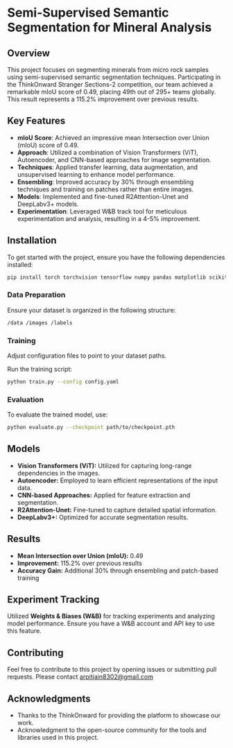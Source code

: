 # Semi-Supervised Semantic Segmentation for Mineral Analysis

## Overview

This project focuses on segmenting minerals from micro rock samples using semi-supervised semantic segmentation techniques. Participating in the ThinkOnward Stranger Sections-2 competition, our team achieved a remarkable mIoU score of 0.49, placing 49th out of 295+ teams globally. This result represents a 115.2% improvement over previous results.

## Key Features

- **mIoU Score**: Achieved an impressive mean Intersection over Union (mIoU) score of 0.49.
- **Approach**: Utilized a combination of Vision Transformers (ViT), Autoencoder, and CNN-based approaches for image segmentation.
- **Techniques**: Applied transfer learning, data augmentation, and unsupervised learning to enhance model performance.
- **Ensembling**: Improved accuracy by 30% through ensembling techniques and training on patches rather than entire images.
- **Models**: Implemented and fine-tuned R2Attention-Unet and DeepLabv3+ models.
- **Experimentation**: Leveraged W&B track tool for meticulous experimentation and analysis, resulting in a 4-5% improvement.

## Installation

To get started with the project, ensure you have the following dependencies installed:

```bash
pip install torch torchvision tensorflow numpy pandas matplotlib scikit-learn wandb
```
### Data Preparation

Ensure your dataset is organized in the following structure:
```bash
/data /images /labels
```

### Training

Adjust configuration files to point to your dataset paths.

Run the training script:

```bash
python train.py --config config.yaml
```

### Evaluation
To evaluate the trained model, use:
```bash
python evaluate.py --checkpoint path/to/checkpoint.pth
```

## Models

- **Vision Transformers (ViT):** Utilized for capturing long-range dependencies in the images.
- **Autoencoder:** Employed to learn efficient representations of the input data.
- **CNN-based Approaches:** Applied for feature extraction and segmentation.
- **R2Attention-Unet:** Fine-tuned to capture detailed spatial information.
- **DeepLabv3+:** Optimized for accurate segmentation results.

## Results

- **Mean Intersection over Union (mIoU):** 0.49
- **Improvement:** 115.2% over previous results
- **Accuracy Gain:** Additional 30% through ensembling and patch-based training

## Experiment Tracking

Utilized **Weights & Biases (W&B)** for tracking experiments and analyzing model performance. Ensure you have a W&B account and API key to use this feature.

## Contributing

Feel free to contribute to this project by opening issues or submitting pull requests. Please contact arpitjain8302@gmail.com


## Acknowledgments

- Thanks to the ThinkOnward for providing the platform to showcase our work.
- Acknowledgment to the open-source community for the tools and libraries used in this project.

